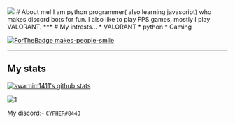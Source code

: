 <img src = https://vgraphs.com/images/players/sprays/valorant-collectible-i-see-you-spray.png>
# About me!
I am python programmer( also learning javascript) who makes discord bots for fun. I also like to play FPS games, mostly I play VALORANT. 
***
# My intrests...
* VALORANT
* python
* Gaming



[![ForTheBadge makes-people-smile](http://ForTheBadge.com/images/badges/makes-people-smile.svg)](http://ForTheBadge.com)
***
## My stats

[![swarnim1411's github stats](https://github-readme-stats.vercel.app/api?username=CYPHER8440&theme=blue-green)](https://github.com/swarnim1411/github-readme-stats)

![1](https://github-readme-stats.vercel.app/api/top-langs/?username=CYPHER8440&theme=blue-green)


My discord:- `CYPHER#8440`

